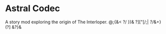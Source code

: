 # Astral Codec

A story mod exploring the origin of The Interloper. @;{&< ?/ })& ?]["[/;| *?/*&+} (?] &?}&
